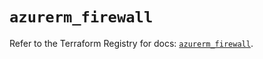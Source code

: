 # `azurerm_firewall`

Refer to the Terraform Registry for docs: [`azurerm_firewall`](https://registry.terraform.io/providers/hashicorp/azurerm/4.9.0/docs/resources/firewall).
